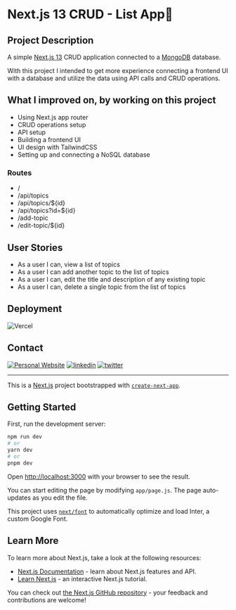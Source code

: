# Next.js 13 CRUD - List App📝

## Project Description

A simple [Next.js 13](https://nextjs.org/) CRUD application connected to a [MongoDB](https://www.mongodb.com/) database.

With this project I intended to get more experience connecting a frontend UI with a database and utilize the data using API calls and CRUD operations.

## What I improved on, by working on this project

- Using Next.js app router
- CRUD operations setup
- API setup
- Building a frontend UI
- UI design with TailwindCSS
- Setting up and connecting a NoSQL database 

### Routes
- /
- /api/topics
- /api/topics/${id}
- /api/topics?id=${id}
- /add-topic
- /edit-topic/${id}

## User Stories

- As a user I can, view a list of topics
- As a user I can add another topic to the list of topics
- As a user I can, edit the title and description of any existing topic
- As a user I can, delete a single topic from the list of topics

## Deployment

![Vercel](https://therealsujitk-vercel-badge.vercel.app/?app=nextjs-crud-ruddy)

## Contact
[![Personal Website](https://img.shields.io/badge/my_portfolio-000?style=for-the-badge&logo=ko-fi&logoColor=white)](https://patricklemmer.dev)
[![linkedin](https://img.shields.io/badge/linkedin-0A66C2?style=for-the-badge&logo=linkedin&logoColor=white)](https://www.linkedin.com/in/patricklemmer/)
[![twitter](https://img.shields.io/badge/twitter-1DA1F2?style=for-the-badge&logo=twitter&logoColor=white)](https://twitter.com/patrick_lemmer)

________________________

This is a [Next.js](https://nextjs.org/) project bootstrapped with [`create-next-app`](https://github.com/vercel/next.js/tree/canary/packages/create-next-app).

## Getting Started

First, run the development server:

```bash
npm run dev
# or
yarn dev
# or
pnpm dev
```

Open [http://localhost:3000](http://localhost:3000) with your browser to see the result.

You can start editing the page by modifying `app/page.js`. The page auto-updates as you edit the file.

This project uses [`next/font`](https://nextjs.org/docs/basic-features/font-optimization) to automatically optimize and load Inter, a custom Google Font.

## Learn More

To learn more about Next.js, take a look at the following resources:

- [Next.js Documentation](https://nextjs.org/docs) - learn about Next.js features and API.
- [Learn Next.js](https://nextjs.org/learn) - an interactive Next.js tutorial.

You can check out [the Next.js GitHub repository](https://github.com/vercel/next.js/) - your feedback and contributions are welcome!
